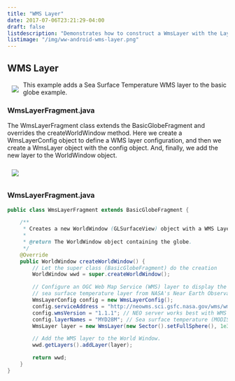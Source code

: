 ```yaml
---
title: "WMS Layer"
date: 2017-07-06T23:21:29-04:00
draft: false
listdescription: "Demonstrates how to construct a WmsLayer with the LayerFactory."
listimage: "/img/ww-android-wms-layer.png"
---
```


## WMS Layer

<img src="/img/ww-android-wms-layer.png" class="img-responsive" hspace="10" vspace="10" align="left">This example adds a Sea Surface Temperature WMS layer to the basic globe example.

### WmsLayerFragment.java

The WmsLayerFragment class extends the BasicGlobeFragment and overrides the createWorldWindow method. Here we create a WmsLayerConfig object to define a WMS layer configuration, and then we create a WmsLayer object with the config object. And, finally, we add the new layer to the WorldWindow object.

<img src="/img/wms-layer-classes.png" class="img-responsive center-block" hspace="10" vspace="10">

### WmsLayerFragment.java

```java
public class WmsLayerFragment extends BasicGlobeFragment {

    /**
     * Creates a new WorldWindow (GLSurfaceView) object with a WMS Layer
     *
     * @return The WorldWindow object containing the globe.
     */
    @Override
    public WorldWindow createWorldWindow() {
        // Let the super class (BasicGlobeFragment) do the creation
        WorldWindow wwd = super.createWorldWindow();

        // Configure an OGC Web Map Service (WMS) layer to display the
        // sea surface temperature layer from NASA's Near Earth Observations WMS.
        WmsLayerConfig config = new WmsLayerConfig();
        config.serviceAddress = "http://neowms.sci.gsfc.nasa.gov/wms/wms";
        config.wmsVersion = "1.1.1"; // NEO server works best with WMS 1.1.1
        config.layerNames = "MYD28M"; // Sea surface temperature (MODIS)
        WmsLayer layer = new WmsLayer(new Sector().setFullSphere(), 1e3, config); // 1km resolution

        // Add the WMS layer to the World Window.
        wwd.getLayers().addLayer(layer);

        return wwd;
    }
}
``` 